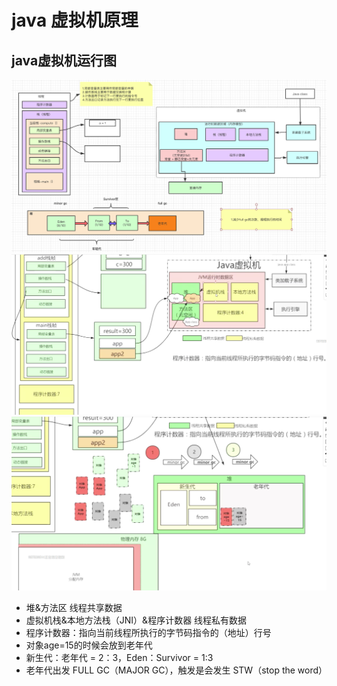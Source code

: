 # java 虚拟机原理

## java虚拟机运行图
![java虚拟机运行图](java虚拟机.png)
![java虚拟机运行图](虚拟机运行.png)
![java虚拟机运行图](垃圾回收1.png)
- 堆&方法区 线程共享数据
- 虚拟机栈&本地方法栈（JNI）&程序计数器 线程私有数据
- 程序计数器：指向当前线程所执行的字节码指令的（地址）行号 
- 对象age=15的时候会放到老年代
- 新生代：老年代 = 2：3，Eden：Survivor = 1:3
- 老年代出发 FULL GC（MAJOR GC），触发是会发生 STW（stop the word）


